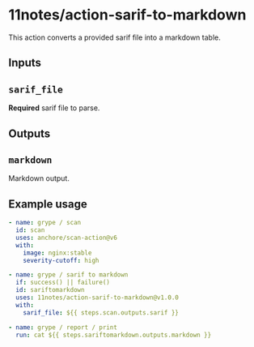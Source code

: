 # 11notes/action-sarif-to-markdown

This action converts a provided sarif file into a markdown table.

## Inputs

## `sarif_file`

**Required** sarif file to parse.

## Outputs

## `markdown`

Markdown output.

## Example usage
```yml
- name: grype / scan
  id: scan
  uses: anchore/scan-action@v6
  with:
    image: nginx:stable
    severity-cutoff: high

- name: grype / sarif to markdown
  if: success() || failure()
  id: sariftomarkdown
  uses: 11notes/action-sarif-to-markdown@v1.0.0
  with:
    sarif_file: ${{ steps.scan.outputs.sarif }}

- name: grype / report / print
  run: cat ${{ steps.sariftomarkdown.outputs.markdown }}
```